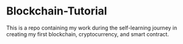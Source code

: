 # Blockchain-Tutorial

This is a repo containing my work during the self-learning journey in creating my first blockchain, cryptocurrency, and smart contract.
